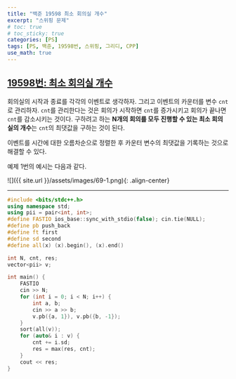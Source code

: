 ```yaml
---
title: "백준 19598 최소 회의실 개수"
excerpt: "스위핑 문제"
# toc: true
# toc_sticky: true
categories: [PS]
tags: [PS, 백준, 19598번, 스위핑, 그리디, CPP]
use_math: true
---
```


## [19598번: 최소 회의실 개수](https://www.acmicpc.net/problem/19598)

회의실의 시작과 종료를 각각의 이벤트로 생각하자. 그리고 이벤트의 카운터를 변수 `cnt`로 관리하자. `cnt`를 관리한다는 것은 회의가 시작하면 `cnt`를 증가시키고 회의가 끝나면 `cnt`를 감소시키는 것이다. 구하려고 하는 **N개의 회의를 모두 진행할 수 있는 최소 회의실의 개수**는 `cnt`의 최댓값을 구하는 것이 된다.  

이벤트를 시간에 대한 오름차순으로 정렬한 후 카운터 변수의 최댓값을 기록하는 것으로 해결할 수 있다.  

예제 1번의 예시는 다음과 같다.

![]({{ site.url }}/assets/images/69-1.png){: .align-center}

<hr>

```cpp
#include <bits/stdc++.h>
using namespace std;
using pii = pair<int, int>;
#define FASTIO ios_base::sync_with_stdio(false); cin.tie(NULL);
#define pb push_back
#define ft first
#define sd second
#define all(x) (x).begin(), (x).end()

int N, cnt, res;
vector<pii> v;

int main() {
    FASTIO
    cin >> N;
    for (int i = 0; i < N; i++) {
        int a, b;
        cin >> a >> b;
        v.pb({a, 1}), v.pb({b, -1});
    }
    sort(all(v));
    for (auto& i : v) {
        cnt += i.sd;
        res = max(res, cnt);
    }
    cout << res;
}
```

<br><br>